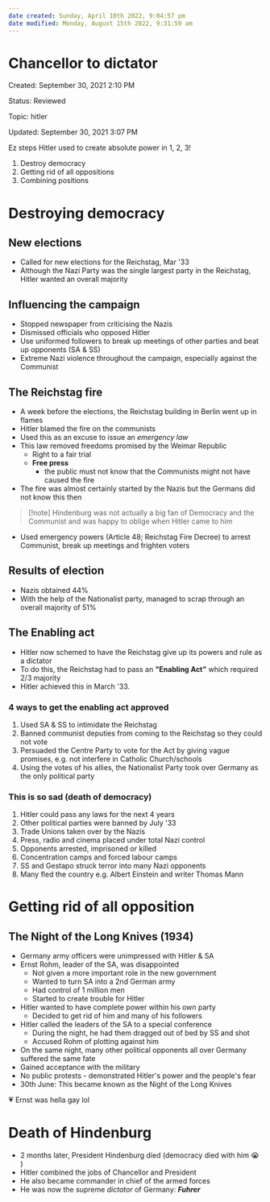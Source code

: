 ```yaml
---
date created: Sunday, April 10th 2022, 9:04:57 pm
date modified: Monday, August 15th 2022, 9:31:59 am
---
```


# Chancellor to dictator

Created: September 30, 2021 2:10 PM

Status: Reviewed

Topic: hitler

Updated: September 30, 2021 3:07 PM

Ez steps Hitler used to create absolute power in 1, 2, 3!

1. Destroy democracy
2. Getting rid of all oppositions
3. Combining positions

# Destroying democracy

## New elections

- Called for new elections for the Reichstag, Mar '33
- Although the Nazi Party was the single largest party in the Reichstag, Hitler wanted an overall majority

## Influencing the campaign

- Stopped newspaper from criticising the Nazis
- Dismissed officials who opposed Hitler
- Use uniformed followers to break up meetings of other parties and beat up opponents (SA & SS)
- Extreme Nazi violence throughout the campaign, especially against the Communist

## The Reichstag fire

- A week before the elections, the Reichstag building in Berlin went up in flames
- Hitler blamed the fire on the communists
- Used this as an excuse to issue an *emergency law*
- This law removed freedoms promised by the Weimar Republic
    - Right to a fair trial
    - **Free press**
	    - the public must not know that the Communists might not have caused the fire
- The fire was almost certainly started by the Nazis but the Germans did not know this then

> [!note] Hindenburg was not actually a big fan of Democracy and the Communist and was happy to oblige when Hitler came to him

- Used emergency powers (Article 48; Reichstag Fire Decree) to arrest Communist, break up meetings and frighten voters

## Results of election

- Nazis obtained 44%
- With the help of the Nationalist party, managed to scrap through an overall majority of 51%

## The Enabling act

- Hitler now schemed to have the Reichstag give up its powers and rule as a dictator
- To do this, the Reichstag had to pass an **"Enabling Act"** which required 2/3 majority
- Hitler achieved this in March '33.

### 4 ways to get the enabling act approved

1. Used SA & SS to intimidate the Reichstag
2. Banned communist deputies from coming to the Reichstag so they could not vote
3. Persuaded the Centre Party to vote for the Act by giving vague promises, e.g. not interfere in Catholic Church/schools
4. Using the votes of his allies, the Nationalist Party took over Germany as the only political party

### This is so sad (death of democracy)

1. Hitler could pass any laws for the next 4 years
2. Other political parties were banned by July '33
3. Trade Unions taken over by the Nazis
4. Press, radio and cinema placed under total Nazi control
5. Opponents arrested, imprisoned or killed
6. Concentration camps and forced labour camps
7. SS and Gestapo struck terror into many Nazi opponents
8. Many fled the country e.g. Albert Einstein and writer Thomas Mann

# Getting rid of all opposition

## The Night of the Long Knives (1934)

- Germany army officers were unimpressed with Hitler & SA
- Ernst Rohm, leader of the SA, was disappointed
    - Not given a more important role in the new government
    - Wanted to turn SA into a 2nd German army
    - Had control of 1 million men
    - Started to create trouble for Hitler
- Hitler wanted to have complete power within his own party
	- Decided to get rid of him and many of his followers
- Hitler called the leaders of the SA to a special conference
	- During the night, he had them dragged out of bed by SS and shot
	- Accused Rohm of plotting against him
- On the same night, many other political opponents all over Germany suffered the same fate
- Gained acceptance with the military
- No public protests - demonstrated Hitler's power and the people's fear
- 30th June: This became known as the Night of the Long Knives

<aside>
💗  Ernst was hella gay lol

</aside>

# Death of Hindenburg

- 2 months later, President Hindenburg died (democracy died with him 😭 )
- Hitler combined the jobs of Chancellor and President
- He also became commander in chief of the armed forces
- He was now the supreme *dictator* of Germany: ***Fuhrer***
